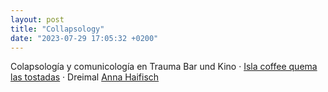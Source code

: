 ```yaml
---
layout: post
title: "Collapsology"
date: "2023-07-29 17:05:32 +0200"
---
```


Colapsología y comunicología en Trauma Bar und Kino · [Isla coffee quema las tostadas](/2023/07/29/isla-coffee-quema-las-tostadas) · Dreimal [Anna Haifisch](https://www.hai-life.com)


